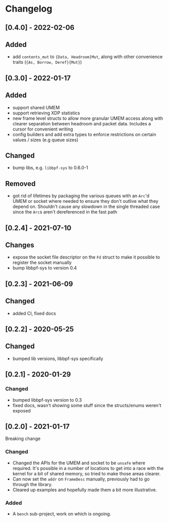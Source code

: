 # Changelog

## [0.4.0] - 2022-02-06

## Added
- add `contents_mut` to `{Data, Headroom}Mut`, along with other
  convenience traits (`{As, Borrow, Deref}{Mut}`)

## [0.3.0] - 2022-01-17

## Added
- support shared UMEM
- support retrieving XDP statistics
- new frame level structs to allow more granular UMEM access along
  with clearer separation between headroom and packet data. Includes a
  cursor for convenient writing
- config builders and add extra types to enforce restrictions on
  certain values / sizes (e.g queue sizes)

## Changed
- bump libs, e.g. `libbpf-sys` to 0.6.0-1

## Removed
- got rid of lifetimes by packaging the various queues with an `Arc`'d
  UMEM or socket where needed to ensure they don't outlive what they
  depend on. Shouldn't cause any slowdown in the single threaded case
  since the `Arc`s aren't dereferenced in the fast path

## [0.2.4] - 2021-07-10

## Changes
- expose the socket file descriptor on the `Fd` struct to make it
  possible to register the socket manually
- bump libbpf-sys to version 0.4

## [0.2.3] - 2021-06-09

## Changed
- added CI, fixed docs

## [0.2.2] - 2020-05-25

## Changed
- bumped lib versions, libbpf-sys specifically

## [0.2.1] - 2020-01-29

### Changed
- bumped libbpf-sys version to 0.3
- fixed docs, wasn't showing some stuff since the structs/enums
  weren't exposed

## [0.2.0] - 2021-01-17
Breaking change

### Changed
- Changed the APIs for the UMEM and socket to be `unsafe` where
  required. It's possible in a number of locations to get into a race
  with the kernel for a bit of shared memory, so tried to make those
  areas clearer.
- Can now set the `addr` on `FrameDesc` manually, previously had to go
  through the library.
- Cleared up examples and hopefully made them a bit more illustrative.

### Added
- A `bench` sub-project, work on which is ongoing.
